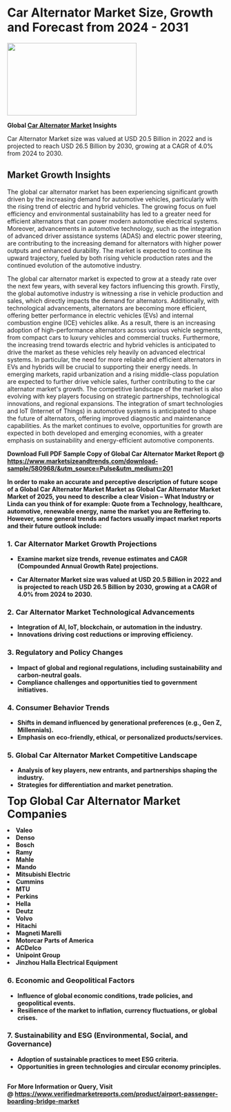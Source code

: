 <H1>Car Alternator Market Size, Growth and Forecast from 2024 - 2031</H1><img class="aligncenter size-medium wp-image-584254" src="https://thirdeyenews.in/wp-content/uploads/2024/09/Global-Market-Research-300x168.jpeg" alt="" width="300" height="168" /><p><strong>Global&nbsp;<a href="https://www.marketsizeandtrends.com/download-sample/580968/&amp;utm_source=Pulse&amp;utm_medium=201">Car Alternator Market</a> Insights</strong></p><p>Car Alternator Market size was valued at USD 20.5 Billion in 2022 and is projected to reach USD 26.5 Billion by 2030, growing at a CAGR of 4.0% from 2024 to 2030.</p><p><h2>Market Growth Insights</h2> <p>The global car alternator market has been experiencing significant growth driven by the increasing demand for automotive vehicles, particularly with the rising trend of electric and hybrid vehicles. The growing focus on fuel efficiency and environmental sustainability has led to a greater need for efficient alternators that can power modern automotive electrical systems. Moreover, advancements in automotive technology, such as the integration of advanced driver assistance systems (ADAS) and electric power steering, are contributing to the increasing demand for alternators with higher power outputs and enhanced durability. The market is expected to continue its upward trajectory, fueled by both rising vehicle production rates and the continued evolution of the automotive industry.</p> <p><strong></strong></p> <p>The global car alternator market is expected to grow at a steady rate over the next few years, with several key factors influencing this growth. Firstly, the global automotive industry is witnessing a rise in vehicle production and sales, which directly impacts the demand for alternators. Additionally, with technological advancements, alternators are becoming more efficient, offering better performance in electric vehicles (EVs) and internal combustion engine (ICE) vehicles alike. As a result, there is an increasing adoption of high-performance alternators across various vehicle segments, from compact cars to luxury vehicles and commercial trucks. Furthermore, the increasing trend towards electric and hybrid vehicles is anticipated to drive the market as these vehicles rely heavily on advanced electrical systems. In particular, the need for more reliable and efficient alternators in EVs and hybrids will be crucial to supporting their energy needs. In emerging markets, rapid urbanization and a rising middle-class population are expected to further drive vehicle sales, further contributing to the car alternator market's growth. The competitive landscape of the market is also evolving with key players focusing on strategic partnerships, technological innovations, and regional expansions. The integration of smart technologies and IoT (Internet of Things) in automotive systems is anticipated to shape the future of alternators, offering improved diagnostic and maintenance capabilities. As the market continues to evolve, opportunities for growth are expected in both developed and emerging economies, with a greater emphasis on sustainability and energy-efficient automotive components. <p><strong></p><p><span class=""><strong>Download Full PDF Sample Copy of Global Car Alternator Market Report</strong> @ <a href="https://www.marketsizeandtrends.com/download-sample/580968/&amp;utm_source=Pulse&amp;utm_medium=201" target="_blank">https://www.marketsizeandtrends.com/download-sample/580968/&amp;utm_source=Pulse&amp;utm_medium=201</a></span></p><p>In order to make an accurate and perceptive description of future scope of a Global&nbsp;Car Alternator Market Market as Global&nbsp;Car Alternator Market Market of 2025, you need to describe a clear Vision &ndash; What Industry or Linda can you think of for example: Quote from a Technology, healthcare, automotive, renewable energy, name the market you are Reffering to. However, some general trends and factors usually impact market reports and their future outlook include:</p><h3>1.&nbsp;<strong>Car Alternator Market Growth Projections</strong></h3><ul><li>Examine market size trends, revenue estimates and CAGR (Compounded Annual Growth Rate) projections.</li><li><p>Car Alternator Market size was valued at USD 20.5 Billion in 2022 and is projected to reach USD 26.5 Billion by 2030, growing at a CAGR of 4.0% from 2024 to 2030.</p></li></ul><h3>2.&nbsp;<strong>Car Alternator Market Technological Advancements</strong></h3><ul><li>Integration of AI, IoT, blockchain, or automation in the industry.</li><li>Innovations driving cost reductions or improving efficiency.</li></ul><h3>3.&nbsp;<strong>Regulatory and Policy Changes</strong></h3><ul><li>Impact of global and regional regulations, including sustainability and carbon-neutral goals.</li><li>Compliance challenges and opportunities tied to government initiatives.</li></ul><h3>4.&nbsp;<strong>Consumer Behavior Trends</strong></h3><ul><li>Shifts in demand influenced by generational preferences (e.g., Gen Z, Millennials).</li><li>Emphasis on eco-friendly, ethical, or personalized products/services.</li></ul><h3>5.&nbsp;<strong>Global Car Alternator Market Competitive Landscape</strong></h3><ul><li>Analysis of key players, new entrants, and partnerships shaping the industry.</li><li>Strategies for differentiation and market penetration.</li></ul><p data-pm-slice="1 1 []"><span style="color: inherit; font-family: inherit; font-size: 25px;">Top Global Car Alternator Market Companies</span></p><div class="" data-test-id=""><p><li>Valeo</li><li> Denso</li><li> Bosch</li><li> Ramy</li><li> Mahle</li><li> Mando</li><li> Mitsubishi Electric</li><li> Cummins</li><li> MTU</li><li> Perkins</li><li> Hella</li><li> Deutz</li><li> Volvo</li><li> Hitachi</li><li> Magneti Marelli</li><li> Motorcar Parts of America</li><li> ACDelco</li><li> Unipoint Group</li><li> Jinzhou Halla Electrical Equipment</li></p></div><h3>6.&nbsp;<strong>Economic and Geopolitical Factors</strong></h3><ul><li>Influence of global economic conditions, trade policies, and geopolitical events.</li><li>Resilience of the market to inflation, currency fluctuations, or global crises.</li></ul><h3>7.&nbsp;<strong>Sustainability and ESG (Environmental, Social, and Governance)</strong></h3><ul><li>Adoption of sustainable practices to meet ESG criteria.</li><li>Opportunities in green technologies and circular economy principles.</li></ul><h2><strong style="font-size: 14px;">For More Information or Query, Visit @&nbsp;</strong><a style="background-color: #ffffff; font-size: 14px;" href="https://www.marketsizeandtrends.com/report/car-alternator-market/" target="_blank">https://www.verifiedmarketreports.com/product/airport-passenger-boarding-bridge-market</a></h2>